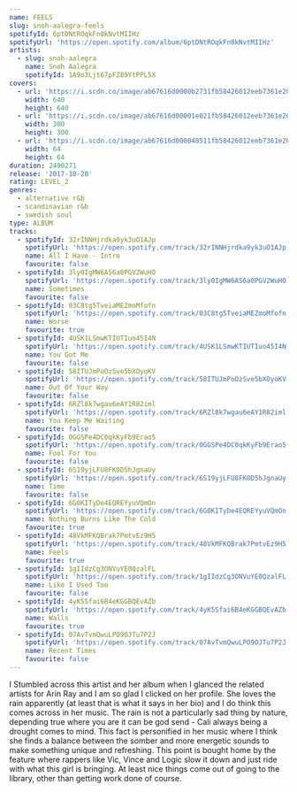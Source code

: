 ```yaml
---
name: FEELS
slug: snoh-aalegra-feels
spotifyId: 6ptDNtROqkFn0kNvtMIIHz
spotifyUrl: 'https://open.spotify.com/album/6ptDNtROqkFn0kNvtMIIHz'
artists:
  - slug: snoh-aalegra
    name: Snoh Aalegra
    spotifyId: 1A9o3Ljt67pFZ89YtPPL5X
covers:
  - url: 'https://i.scdn.co/image/ab67616d0000b2731fb58426012eeb7361e2070a'
    width: 640
    height: 640
  - url: 'https://i.scdn.co/image/ab67616d00001e021fb58426012eeb7361e2070a'
    width: 300
    height: 300
  - url: 'https://i.scdn.co/image/ab67616d000048511fb58426012eeb7361e2070a'
    width: 64
    height: 64
duration: 2490271
release: '2017-10-20'
rating: LEVEL_2
genres:
  - alternative r&b
  - scandinavian r&b
  - swedish soul
type: ALBUM
tracks:
  - spotifyId: 32rINNHjrdka9yk3uO1AJp
    spotifyUrl: 'https://open.spotify.com/track/32rINNHjrdka9yk3uO1AJp'
    name: All I Have - Intro
    favourite: false
  - spotifyId: 3ly0IgMW6AS6a0PGV2WuHO
    spotifyUrl: 'https://open.spotify.com/track/3ly0IgMW6AS6a0PGV2WuHO'
    name: Sometimes
    favourite: false
  - spotifyId: 03C8tg5TveiaMEZmoMfofn
    spotifyUrl: 'https://open.spotify.com/track/03C8tg5TveiaMEZmoMfofn'
    name: Worse
    favourite: true
  - spotifyId: 4USK1LSmwKTIUTIuo45I4N
    spotifyUrl: 'https://open.spotify.com/track/4USK1LSmwKTIUTIuo45I4N'
    name: You Got Me
    favourite: false
  - spotifyId: 58ITUJmPoOzSve5bXOyoKV
    spotifyUrl: 'https://open.spotify.com/track/58ITUJmPoOzSve5bXOyoKV'
    name: Out Of Your Way
    favourite: false
  - spotifyId: 6RZl8k7wgau6eAY1R82iml
    spotifyUrl: 'https://open.spotify.com/track/6RZl8k7wgau6eAY1R82iml'
    name: You Keep Me Waiting
    favourite: false
  - spotifyId: 0GGSPe4DC0qkKyFb9Erao5
    spotifyUrl: 'https://open.spotify.com/track/0GGSPe4DC0qkKyFb9Erao5'
    name: Fool For You
    favourite: false
  - spotifyId: 6S19yjLFU8FK0D5hJgnaUy
    spotifyUrl: 'https://open.spotify.com/track/6S19yjLFU8FK0D5hJgnaUy'
    name: Time
    favourite: false
  - spotifyId: 6G0KITyDe4EQREYyuVQmOn
    spotifyUrl: 'https://open.spotify.com/track/6G0KITyDe4EQREYyuVQmOn'
    name: Nothing Burns Like The Cold
    favourite: true
  - spotifyId: 48VkMFKQBrak7PmtvEz9H5
    spotifyUrl: 'https://open.spotify.com/track/48VkMFKQBrak7PmtvEz9H5'
    name: Feels
    favourite: true
  - spotifyId: 1gIIdzCg3ONVuYE0QzalFL
    spotifyUrl: 'https://open.spotify.com/track/1gIIdzCg3ONVuYE0QzalFL'
    name: Like I Used Too
    favourite: false
  - spotifyId: 4yK5Sfai6B4eKGGBQEvAZb
    spotifyUrl: 'https://open.spotify.com/track/4yK5Sfai6B4eKGGBQEvAZb'
    name: Walls
    favourite: true
  - spotifyId: 07AvTvmQwuLPO9OJTu7P2J
    spotifyUrl: 'https://open.spotify.com/track/07AvTvmQwuLPO9OJTu7P2J'
    name: Recent Times
    favourite: false
---
```

I Stumbled across this artist and her album when I glanced the related artists for Arin Ray
and I am so glad I clicked on her profile. She loves the rain apparently (at least that
is what it says in her bio) and I do think this comes across in her music. The rain is not
a particularly sad thing by nature, depending true where you are it can be god send - Cali
always being a drought comes to mind. This fact is personified in her music where I think
she finds a balance between the somber and more energetic sounds to make something unique
and refreshing. This point is bought home by the feature where rappers like Vic, Vince and
Logic slow it down and just ride with what this girl is bringing. At least nice things come
out of going to the library, other than getting work done of course.
